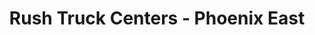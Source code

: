 ---
title: "Rush Truck Centers - Phoenix East"
url: /mesa/rush-truck-centers-phoenix-east/
shop: car repair
---